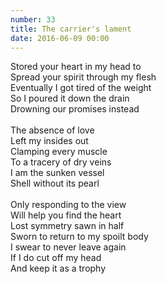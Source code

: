 ```yaml
---
number: 33
title: The carrier's lament
date: 2016-06-09 00:00
---
```


Stored your heart in my head to<br>
Spread your spirit through my flesh<br>
Eventually I got tired of the weight<br>
So I poured it down the drain<br>
Drowning our promises instead<br>
<br>
The absence of love<br>
Left my insides out<br>
Clamping every muscle<br>
To a tracery of dry veins<br>
I am the sunken vessel<br>
Shell without its pearl<br>
<br>
Only responding to the view<br>
Will help you find the heart<br>
Lost symmetry sawn in half<br>
Sworn to return to my spoilt body<br>
I swear to never leave again<br>
If I do cut off my head<br>
And keep it as a trophy<br>